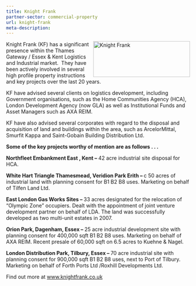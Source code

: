 ```yaml
---
title: Knight Frank
partner-sector: commercial-property
url: knight-frank
meta-description:
---
```


<p><img alt="Knight Frank" src="//clarity-strategies.github.io/ie-uploads/uploads/partners/KnightFrank_265w.png" style="float:right; height:98px; width:265px" />Knight Frank (KF) has a significant presence within the Thames Gateway / Essex &amp; Kent Logistics and Industrial market.&nbsp; They have&nbsp; been actively involved in several high profile property instructions and key projects over the last 20 years.</p><p>KF have advised several clients on logistics development, including Government organisations, such as the Home Communities Agency (HCA), London Development Agency (now GLA) as well as Institutional Funds and Asset Managers such as AXA REIM.</p><p>KF have also advised several corporates with regard to the disposal and acquisition of land and buildings within the area, such as ArcelorMittal, Smurfit Kappa and Saint-Gobain Building Distribution Ltd.</p><p><strong>Some of the key projects worthy of mention are as follows . . .</strong></p><p><strong>Northfleet Embankment East , Kent &ndash; </strong>42 acre industrial site disposal for HCA.</p><p><strong>White Hart Triangle Thamesmead, Veridion Park Erith &ndash; </strong>c 50 acres of industrial land with planning consent for B1 B2 B8 uses. Marketing on behalf of Tilfen Land Ltd.</p><p><strong>East London Gas Works Sites &ndash; </strong>33 acres designated for the relocation of &ldquo;Olympic Zone&rdquo; occupiers. Dealt with the appointment of joint venture development partner on behalf of LDA. The land was successfully developed as two multi-unit estates in 2007.</p><p><strong>Orion Park, Dagenham, Essex &ndash; </strong>25 acre industrial development site with planning consent for 400,000 sqft B1 B2 B8 uses. Marketing on behalf of AXA REIM. Recent presale of 60,000 sqft on 6.5 acres to Kuehne &amp; Nagel.</p><p><strong>London Distribution Park, Tilbury, Essex &ndash; </strong>70 acre industrial site with planning consent for 900,000 sqft B1 B2 B8 uses, next to Port of Tilbury. Marketing on behalf of Forth Ports Ltd /Roxhill Developments Ltd.</p><p>Find out more at <a href="http://www.knightfrank.co.uk/" target="_blank">www.knightfrank.co.uk</a></p>